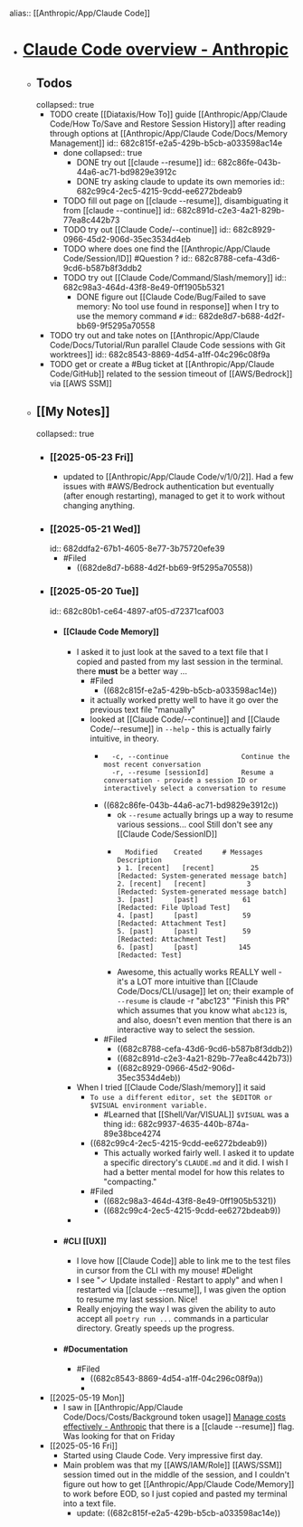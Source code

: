 alias:: [[Anthropic/App/Claude Code]]

- # [Claude Code overview - Anthropic](https://docs.anthropic.com/en/docs/claude-code/overview)
	- ## Todos
	  collapsed:: true
		- TODO create [[Diataxis/How To]] guide [[Anthropic/App/Claude Code/How To/Save and Restore Session History]] after reading through options at [[Anthropic/App/Claude Code/Docs/Memory Management]]
		  id:: 682c815f-e2a5-429b-b5cb-a033598ac14e
			- done
			  collapsed:: true
				- DONE try out [[claude --resume]]
				  id:: 682c86fe-043b-44a6-ac71-bd9829e3912c
				- DONE try asking claude to update its own memories
				  id:: 682c99c4-2ec5-4215-9cdd-ee6272bdeab9
			- TODO fill out page on [[claude --resume]], disambiguating it from [[claude --continue]]
			  id:: 682c891d-c2e3-4a21-829b-77ea8c442b73
			- TODO try out [[Claude Code/--continue]]
			  id:: 682c8929-0966-45d2-906d-35ec3534d4eb
			- TODO where does one find the [[Anthropic/App/Claude Code/Session/ID]] #Question ?
			  id:: 682c8788-cefa-43d6-9cd6-b587b8f3ddb2
			- TODO try out [[Claude Code/Command/Slash/memory]]
			  id:: 682c98a3-464d-43f8-8e49-0ff1905b5321
				- DONE figure out [[Claude Code/Bug/Failed to save memory: No tool use found in response]] when I try to use the memory command `#`
				  id:: 682de8d7-b688-4d2f-bb69-9f5295a70558
		- TODO try out and take notes on [[Anthropic/App/Claude Code/Docs/Tutorial/Run parallel Claude Code sessions with Git worktrees]]
		  id:: 682c8543-8869-4d54-a1ff-04c296c08f9a
		- TODO get or create a #Bug ticket at [[Anthropic/App/Claude Code/GitHub]] related to the session timeout of [[AWS/Bedrock]] via [[AWS SSM]]
	- ## [[My Notes]]
	  collapsed:: true
		- ### [[2025-05-23 Fri]]
			- updated to [[Anthropic/App/Claude Code/v/1/0/2]]. Had a few issues with #AWS/Bedrock authentication but eventually (after enough restarting), managed to get it to work without changing anything.
		- ### [[2025-05-21 Wed]]
		  id:: 682ddfa2-67b1-4605-8e77-3b75720efe39
			- #Filed
				- ((682de8d7-b688-4d2f-bb69-9f5295a70558))
		- ### [[2025-05-20 Tue]]
		  id:: 682c80b1-ce64-4897-af05-d72371caf003
			- #### [[Claude Code Memory]]
				- I asked it to just look at the  saved to a text file that I copied and pasted from my last session in the terminal. there **must** be a better way ...
					- #Filed
						- ((682c815f-e2a5-429b-b5cb-a033598ac14e))
					- it actually worked pretty well to have it go over the previous text file "manually"
					- looked at [[Claude Code/--continue]] and [[Claude Code/--resume]] in `--help` - this is actually fairly intuitive, in theory.
						- ```
						    -c, --continue                  Continue the most recent conversation
						    -r, --resume [sessionId]        Resume a conversation - provide a session ID or interactively select a conversation to resume
						  ```
						- ((682c86fe-043b-44a6-ac71-bd9829e3912c))
							- ok `--resume` actually brings up a way to resume various sessions... cool Still don't see any [[Claude Code/SessionID]]
							- ```
							    Modified    Created     # Messages   Description
							  ❯ 1. [recent]   [recent]         25     [Redacted: System-generated message batch]
							  2. [recent]   [recent]          3     [Redacted: System-generated message batch]
							  3. [past]     [past]           61     [Redacted: File Upload Test]
							  4. [past]     [past]           59     [Redacted: Attachment Test]
							  5. [past]     [past]           59     [Redacted: Attachment Test]
							  6. [past]     [past]          145     [Redacted: Test]
							  ```
							- Awesome, this actually works REALLY well - it's a LOT more intuitive than [[Claude Code/Docs/CLI/usage]] let on; their example of `--resume` is claude -r "abc123" "Finish this PR" which assumes that you know what `abc123` is, and also, doesn't even mention that there is an interactive way to select the session.
						- #Filed
							- ((682c8788-cefa-43d6-9cd6-b587b8f3ddb2))
							- ((682c891d-c2e3-4a21-829b-77ea8c442b73))
							- ((682c8929-0966-45d2-906d-35ec3534d4eb))
				- When I tried [[Claude Code/Slash/memory]] it said
					- `To use a different editor, set the $EDITOR or $VISUAL environment variable.`
						- #Learned that [[Shell/Var/VISUAL]] `$VISUAL` was a thing
						  id:: 682c9937-4635-440b-874a-89e38bce4274
					- ((682c99c4-2ec5-4215-9cdd-ee6272bdeab9))
						- This actually worked fairly well. I asked it to update a specific directory's `CLAUDE.md` and it did.  I wish I had a better mental model for how this relates to "compacting."
					- #Filed
						- ((682c98a3-464d-43f8-8e49-0ff1905b5321))
						- ((682c99c4-2ec5-4215-9cdd-ee6272bdeab9))
				-
			- #### #CLI [[UX]]
				- I love how [[Claude Code]] able to link me to the test files in cursor from the CLI with my mouse! #Delight
				- I see "✓ Update installed · Restart to apply" and when I restarted via [[claude --resume]], I was given the option to resume my last session. Nice!
				- Really enjoying the way I was given the ability to auto accept all `poetry run ...` commands in a particular directory. Greatly speeds up the progress.
			- #### #Documentation
				- #Filed
					- ((682c8543-8869-4d54-a1ff-04c296c08f9a))
					-
		- [[2025-05-19 Mon]]
			- I saw in [[Anthropic/App/Claude Code/Docs/Costs/Background token usage]] [Manage costs effectively - Anthropic](https://docs.anthropic.com/en/docs/claude-code/costs#background-token-usage) that there is a [[claude --resume]] flag. Was looking for that on Friday
		- [[2025-05-16 Fri]]
			- Started using Claude Code. Very impressive first day.
			- Main problem was that my [[AWS/IAM/Role]] [[AWS/SSM]] session timed out in the middle of the session, and I couldn't figure out how to get [[Anthropic/App/Claude Code/Memory]] to work before EOD, so I just copied and pasted my terminal into a text file.
				- update: ((682c815f-e2a5-429b-b5cb-a033598ac14e))